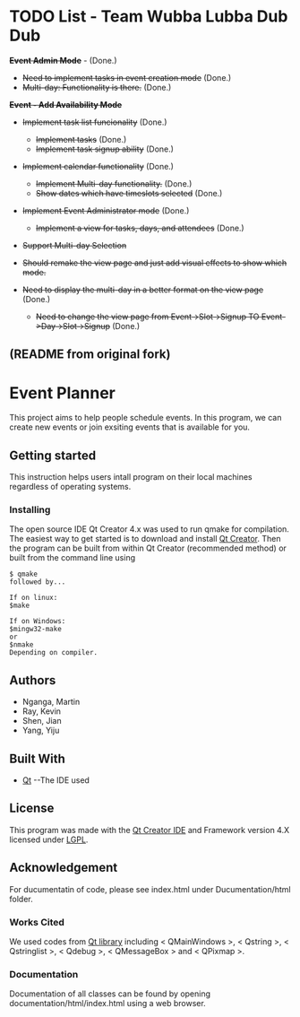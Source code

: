 # TODO List - Team Wubba Lubba Dub Dub

~~**Event Admin Mode**~~ - (Done.)
- ~~Need to implement tasks in event creation mode~~ (Done.)
- ~~Multi-day: Functionality is there.~~ (Done.)

**~~Event - Add Availability Mode~~**
- ~~Implement task list funcionality~~ (Done.)
	- ~~Implement tasks~~ (Done.)
	- ~~Implement task signup ability~~ (Done.)
- ~~Implement calendar functionality~~ (Done.)
	- ~~Implement Multi-day functionality.~~ (Done.)
	- ~~Show dates which have timeslots selected~~ (Done.)
- ~~Implement Event Administrator mode~~ (Done.)
	- ~~Implement a view for tasks, days, and attendees~~ (Done.)
- ~~Support Multi-day Selection~~
	
	
- ~~Should remake the view page and just add visual effects to show which mode.~~
- ~~Need to display the multi-day in a better format on the view page~~ (Done.)
	- ~~Need to change the view page from Event->Slot->Signup TO Event->Day->Slot->Signup~~ (Done.)


## (README from original fork)

# Event Planner
This project aims to help people schedule events. In this program, we can create new events or join exsiting events that is available for you.

## Getting started
This instruction helps users intall program on their local machines regardless of operating systems.
### Installing
The open source IDE Qt Creator 4.x was used to run qmake for compilation.
The easiest way to get started is to download and install [Qt Creator](https://www1.qt.io/download-open-source/?hsCtaTracking=f977210e-de67-475f-a32b-65cec207fd03%7Cd62710cd-e1db-46aa-8d4d-2f1c1ffdacea).
Then the program can be built from within Qt Creator (recommended method) or built from the command line using
```
$ qmake
followed by...

If on linux:
$make

If on Windows:
$mingw32-make
or
$nmake
Depending on compiler.
```

## Authors
* Nganga, Martin
* Ray, Kevin
* Shen, Jian
* Yang, Yiju

## Built With
* [Qt](https://www1.qt.io/download-open-source/?hsCtaTracking=f977210e-de67-475f-a32b-65cec207fd03%7Cd62710cd-e1db-46aa-8d4d-2f1c1ffdacea) --The IDE used

## License
This program was made with the [Qt Creator IDE](https://www1.qt.io/download-open-source/?hsCtaTracking=f977210e-de67-475f-a32b-65cec207fd03%7Cd62710cd-e1db-46aa-8d4d-2f1c1ffdacea) and Framework version 4.X licensed under [LGPL](https://www.gnu.org/licenses/lgpl.txt).

## Acknowledgement
For ducumentatin of code, please see index.html under Ducumentation/html folder.

### Works Cited
We used codes from [Qt library](http://doc.qt.io/qt-5/reference-overview.html) including < QMainWindows >, < Qstring >, < Qstringlist >, < Qdebug >, < QMessageBox > and < QPixmap >.

### Documentation
Documentation of all classes can be found by opening documentation/html/index.html using a web browser.
